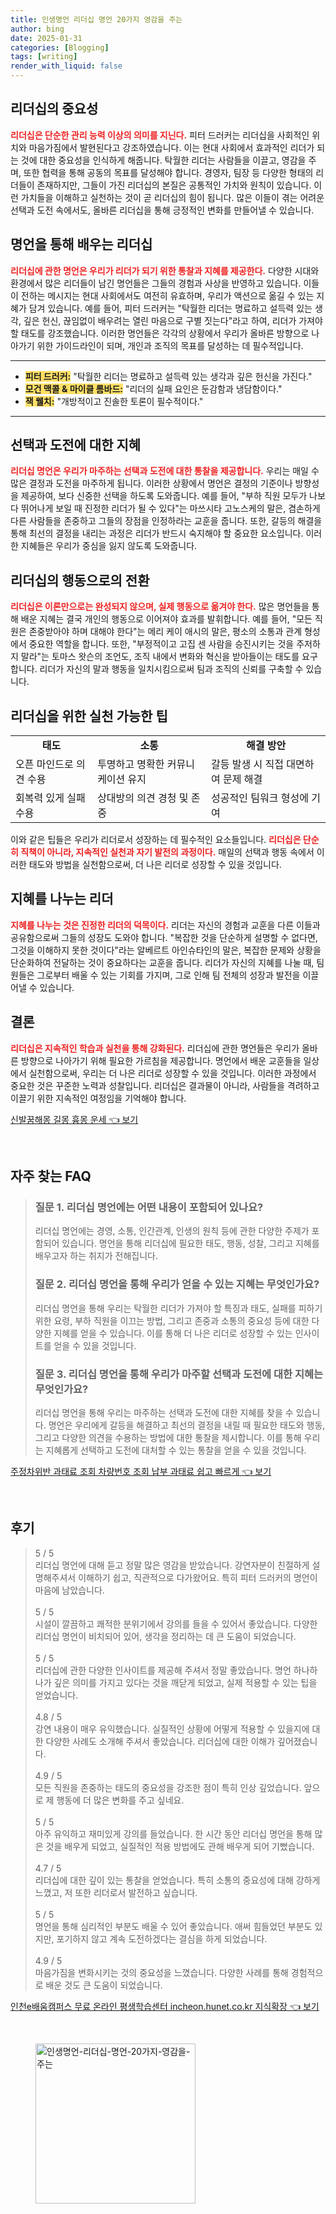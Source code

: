 ```yaml
---
title: 인생명언 리더십 명언 20가지 영감을 주는
author: bing
date: 2025-01-31
categories: [Blogging]
tags: [writing]
render_with_liquid: false
---
```



<h2 id='리더십의 중요성'>리더십의 중요성</h2>

<p><b><span style="color: #ee2323;">리더십은 단순한 관리 능력 이상의 의미를 지닌다.</span></b> 피터 드러커는 리더십을 사회적인 위치와 마음가짐에서 발현된다고 강조하였습니다. 이는 현대 사회에서 효과적인 리더가 되는 것에 대한 중요성을 인식하게 해줍니다. 탁월한 리더는 사람들을 이끌고, 영감을 주며, 또한 협력을 통해 공동의 목표를 달성해야 합니다. 경영자, 팀장 등 다양한 형태의 리더들이 존재하지만, 그들이 가진 리더십의 본질은 공통적인 가치와 원칙이 있습니다. 이런 가치들을 이해하고 실천하는 것이 곧 리더십의 힘이 됩니다. 많은 이들이 겪는 어려운 선택과 도전 속에서도, 올바른 리더십을 통해 긍정적인 변화를 만들어낼 수 있습니다.</p>

<h2 id='명언을 통해 배우는 리더십'>명언을 통해 배우는 리더십</h2>

<p><b><span style="color: #ee2323;">리더십에 관한 명언은 우리가 리더가 되기 위한 통찰과 지혜를 제공한다.</span></b> 다양한 시대와 환경에서 많은 리더들이 남긴 명언들은 그들의 경험과 사상을 반영하고 있습니다. 이들이 전하는 메시지는 현대 사회에서도 여전히 유효하며, 우리가 액션으로 옮길 수 있는 지혜가 담겨 있습니다. 예를 들어, 피터 드러커는 "탁월한 리더는 명료하고 설득력 있는 생각, 깊은 헌신, 끊임없이 배우려는 열린 마음으로 구별 짓는다"라고 하여, 리더가 가져야 할 태도를 강조했습니다. 이러한 명언들은 각각의 상황에서 우리가 올바른 방향으로 나아가기 위한 가이드라인이 되며, 개인과 조직의 목표를 달성하는 데 필수적입니다.</p>

<hr />

<ul>
    <li><b><span style="background-color: #ffe066;">피터 드러커:</span></b> "탁월한 리더는 명료하고 설득력 있는 생각과 깊은 헌신을 가진다."</li>
    <li><b><span style="background-color: #ffe066;">모건 맥콜 & 마이클 롬바드:</span></b> "리더의 실패 요인은 둔감함과 냉담함이다."</li>
    <li><b><span style="background-color: #ffe066;">잭 웰치:</span></b> "개방적이고 진솔한 토론이 필수적이다."</li>
</ul>

<hr />

<h2 id='선택과 도전에 대한 지혜'>선택과 도전에 대한 지혜</h2>

<p><b><span style="color: #ee2323;">리더십 명언은 우리가 마주하는 선택과 도전에 대한 통찰을 제공합니다.</span></b> 우리는 매일 수많은 결정과 도전을 마주하게 됩니다. 이러한 상황에서 명언은 결정의 기준이나 방향성을 제공하여, 보다 신중한 선택을 하도록 도와줍니다. 예를 들어, "부하 직원 모두가 나보다 뛰어나게 보일 때 진정한 리더가 될 수 있다"는 마쓰시타 고노스케의 말은, 겸손하게 다른 사람들을 존중하고 그들의 장점을 인정하라는 교훈을 줍니다. 또한, 갈등의 해결을 통해 최선의 결정을 내리는 과정은 리더가 반드시 숙지해야 할 중요한 요소입니다. 이러한 지혜들은 우리가 중심을 잃지 않도록 도와줍니다.</p>

<h2 id='리더십의 행동으로의 전환'>리더십의 행동으로의 전환</h2>

<p><b><span style="color: #ee2323;">리더십은 이론만으로는 완성되지 않으며, 실제 행동으로 옮겨야 한다.</span></b> 많은 명언들을 통해 배운 지혜는 결국 개인의 행동으로 이어져야 효과를 발휘합니다. 예를 들어, "모든 직원은 존중받아야 하며 대해야 한다"는 메리 케이 애시의 말은, 평소의 소통과 관계 형성에서 중요한 역할을 합니다. 또한, "부정적이고 고집 센 사람을 승진시키는 것을 주저하지 말라"는 토마스 왓슨의 조언도, 조직 내에서 변화와 혁신을 받아들이는 태도를 요구합니다. 리더가 자신의 말과 행동을 일치시킴으로써 팀과 조직의 신뢰를 구축할 수 있습니다.</p>

<h2 id='리더십을 위한 실천 가능한 팁'>리더십을 위한 실천 가능한 팁</h2>

<table>
    <tr>
        <td style="text-align: center; height: 17px;"><b>태도</b></td>
        <td style="text-align: center; height: 17px;"><b>소통</b></td>
        <td style="text-align: center; height: 17px;"><b>해결 방안</b></td>
    </tr>
    <tr>
        <td>오픈 마인드로 의견 수용</td>
        <td>투명하고 명확한 커뮤니케이션 유지</td>
        <td>갈등 발생 시 직접 대면하여 문제 해결</td>
    </tr>
    <tr>
        <td>회복력 있게 실패 수용</td>
        <td>상대방의 의견 경청 및 존중</td>
        <td>성공적인 팀워크 형성에 기여</td>
    </tr>
</table>

<p>이와 같은 팁들은 우리가 리더로서 성장하는 데 필수적인 요소들입니다. <b><span style="color: #ee2323;">리더십은 단순히 직책이 아니라, 지속적인 실천과 자기 발전의 과정이다.</span></b> 매일의 선택과 행동 속에서 이러한 태도와 방법을 실천함으로써, 더 나은 리더로 성장할 수 있을 것입니다.</p>

<h2 id='지혜를 나누는 리더'>지혜를 나누는 리더</h2>

<p><b><span style="color: #ee2323;">지혜를 나누는 것은 진정한 리더의 덕목이다.</span></b> 리더는 자신의 경험과 교훈을 다른 이들과 공유함으로써 그들의 성장도 도와야 합니다. "복잡한 것을 단순하게 설명할 수 없다면, 그것을 이해하지 못한 것이다"라는 알베르트 아인슈타인의 말은, 복잡한 문제와 상황을 단순화하여 전달하는 것이 중요하다는 교훈을 줍니다. 리더가 자신의 지혜를 나눌 때, 팀원들은 그로부터 배울 수 있는 기회를 가지며, 그로 인해 팀 전체의 성장과 발전을 이끌어낼 수 있습니다.</p>

<h2 id='결론'>결론</h2>

<p><b><span style="color: #ee2323;">리더십은 지속적인 학습과 실천을 통해 강화된다.</span></b> 리더십에 관한 명언들은 우리가 올바른 방향으로 나아가기 위해 필요한 가르침을 제공합니다. 명언에서 배운 교훈들을 일상에서 실천함으로써, 우리는 더 나은 리더로 성장할 수 있을 것입니다. 이러한 과정에서 중요한 것은 꾸준한 노력과 성찰입니다. 리더십은 결과물이 아니라, 사람들을 격려하고 이끌기 위한 지속적인 여정임을 기억해야 합니다.</p>


<p><a class="click-button" title="신발꿈해몽 길몽 흉몽 운세" href="https://blackassets.github.io/posts/%EC%8B%A0%EB%B0%9C%EA%BF%88%ED%95%B4%EB%AA%BD-%EA%B8%B8%EB%AA%BD-%ED%9D%89%EB%AA%BD-%EC%9A%B4%EC%84%B8/" rel="dofollow">신발꿈해몽 길몽 흉몽 운세 👈 보기</a></p><br>
<h2 id='자주_찾는_FAQ'>자주 찾는 FAQ</h2>
<div itemscope="" itemtype="https://schema.org/FAQPage"> 
<blockquote> 
<div itemscope="" itemprop="mainEntity" itemtype="https://schema.org/Question"> 
<h3 itemprop="name">질문 1. 리더십 명언에는 어떤 내용이 포함되어 있나요?</h3> 
<div itemscope="" itemprop="acceptedAnswer" itemtype="https://schema.org/Answer"> 
<span itemprop="text"> 
<p>리더십 명언에는 경영, 소통, 인간관계, 인생의 원칙 등에 관한 다양한 주제가 포함되어 있습니다. 명언을 통해 리더십에 필요한 태도, 행동, 성찰, 그리고 지혜를 배우고자 하는 취지가 전해집니다.</p> 
</span> 
</div> 
</div> 

<div itemscope="" itemprop="mainEntity" itemtype="https://schema.org/Question"> 
<h3 itemprop="name">질문 2. 리더십 명언을 통해 우리가 얻을 수 있는 지혜는 무엇인가요?</h3> 
<div itemscope="" itemprop="acceptedAnswer" itemtype="https://schema.org/Answer"> 
<span itemprop="text"> 
<p>리더십 명언을 통해 우리는 탁월한 리더가 가져야 할 특징과 태도, 실패를 피하기 위한 요령, 부하 직원을 이끄는 방법, 그리고 존중과 소통의 중요성 등에 대한 다양한 지혜를 얻을 수 있습니다. 이를 통해 더 나은 리더로 성장할 수 있는 인사이트를 얻을 수 있을 것입니다.</p> 
</span> 
</div> 
</div> 

<div itemscope="" itemprop="mainEntity" itemtype="https://schema.org/Question"> 
<h3 itemprop="name">질문 3. 리더십 명언을 통해 우리가 마주할 선택과 도전에 대한 지혜는 무엇인가요?</h3> 
<div itemscope="" itemprop="acceptedAnswer" itemtype="https://schema.org/Answer"> 
<span itemprop="text"> 
<p>리더십 명언을 통해 우리는 마주하는 선택과 도전에 대한 지혜를 찾을 수 있습니다. 명언은 우리에게 갈등을 해결하고 최선의 결정을 내릴 때 필요한 태도와 행동, 그리고 다양한 의견을 수용하는 방법에 대한 통찰을 제시합니다. 이를 통해 우리는 지혜롭게 선택하고 도전에 대처할 수 있는 통찰을 얻을 수 있을 것입니다.</p> 
</span> 
</div> 
</div> 
</blockquote> 
</div>
<p><a class="click-button" title="주정차위반 과태료 조회 차량번호 조회 납부 과태료 쉽고 빠르게" href="https://blackassets.github.io/posts/%EC%A3%BC%EC%A0%95%EC%B0%A8%EC%9C%84%EB%B0%98-%EA%B3%BC%ED%83%9C%EB%A3%8C-%EC%A1%B0%ED%9A%8C-%EC%B0%A8%EB%9F%89%EB%B2%88%ED%98%B8-%EC%A1%B0%ED%9A%8C-%EB%82%A9%EB%B6%80-%EA%B3%BC%ED%83%9C%EB%A3%8C-%EC%89%BD%EA%B3%A0-%EB%B9%A0%EB%A5%B4%EA%B2%8C/" rel="dofollow">주정차위반 과태료 조회 차량번호 조회 납부 과태료 쉽고 빠르게 👈 보기</a></p><br>
<h2 id='후기'>후기</h2>
<div itemscope itemtype="https://schema.org/Product">
  <blockquote>
  <div itemprop="review" itemscope itemtype="https://schema.org/Review">
      <div itemprop="reviewRating" itemscope itemtype="https://schema.org/Rating"> <span itemprop="ratingValue">5</span> / <span itemprop="bestRating">5</span> </div>
      <span itemprop="reviewBody">리더십 명언에 대해 듣고 정말 많은 영감을 받았습니다. 강연자분이 친절하게 설명해주셔서 이해하기 쉽고, 직관적으로 다가왔어요. 특히 피터 드러커의 명언이 마음에 남았습니다.</span>
  </div>
  <br>
  <div itemprop="review" itemscope itemtype="https://schema.org/Review">
      <div itemprop="reviewRating" itemscope itemtype="https://schema.org/Rating"> <span itemprop="ratingValue">5</span> / <span itemprop="bestRating">5</span> </div>
      <span itemprop="reviewBody">시설이 깔끔하고 쾌적한 분위기에서 강의를 들을 수 있어서 좋았습니다. 다양한 리더십 명언이 비치되어 있어, 생각을 정리하는 데 큰 도움이 되었습니다.</span>
  </div>
  <br>
  <div itemprop="review" itemscope itemtype="https://schema.org/Review">
      <div itemprop="reviewRating" itemscope itemtype="https://schema.org/Rating"> <span itemprop="ratingValue">5</span> / <span itemprop="bestRating">5</span> </div>
      <span itemprop="reviewBody">리더십에 관한 다양한 인사이트를 제공해 주셔서 정말 좋았습니다. 명언 하나하나가 깊은 의미를 가지고 있다는 것을 깨닫게 되었고, 실제 적용할 수 있는 팁을 얻었습니다.</span>
  </div>
  <br>
  <div itemprop="review" itemscope itemtype="https://schema.org/Review">
      <div itemprop="reviewRating" itemscope itemtype="https://schema.org/Rating"> <span itemprop="ratingValue">4.8</span> / <span itemprop="bestRating">5</span> </div>
      <span itemprop="reviewBody">강연 내용이 매우 유익했습니다. 실질적인 상황에 어떻게 적용할 수 있을지에 대한 다양한 사례도 소개해 주셔서 좋았습니다. 리더십에 대한 이해가 깊어졌습니다.</span>
  </div>
  <br>
  <div itemprop="review" itemscope itemtype="https://schema.org/Review">
      <div itemprop="reviewRating" itemscope itemtype="https://schema.org/Rating"> <span itemprop="ratingValue">4.9</span> / <span itemprop="bestRating">5</span> </div>
      <span itemprop="reviewBody">모든 직원을 존중하는 태도의 중요성을 강조한 점이 특히 인상 깊었습니다. 앞으로 제 행동에 더 많은 변화를 주고 싶네요.</span>
  </div>
  <br>
  <div itemprop="review" itemscope itemtype="https://schema.org/Review">
      <div itemprop="reviewRating" itemscope itemtype="https://schema.org/Rating"> <span itemprop="ratingValue">5</span> / <span itemprop="bestRating">5</span> </div>
      <span itemprop="reviewBody">아주 유익하고 재미있게 강의를 들었습니다. 한 시간 동안 리더십 명언을 통해 많은 것을 배우게 되었고, 실질적인 적용 방법에도 관해 배우게 되어 기뻤습니다.</span>
  </div>
  <br>
  <div itemprop="review" itemscope itemtype="https://schema.org/Review">
      <div itemprop="reviewRating" itemscope itemtype="https://schema.org/Rating"> <span itemprop="ratingValue">4.7</span> / <span itemprop="bestRating">5</span> </div>
      <span itemprop="reviewBody">리더십에 대한 깊이 있는 통찰을 얻었습니다. 특히 소통의 중요성에 대해 강하게 느꼈고, 저 또한 리더로서 발전하고 싶습니다.</span>
  </div>
  <br>
  <div itemprop="review" itemscope itemtype="https://schema.org/Review">
      <div itemprop="reviewRating" itemscope itemtype="https://schema.org/Rating"> <span itemprop="ratingValue">5</span> / <span itemprop="bestRating">5</span> </div>
      <span itemprop="reviewBody">명언을 통해 심리적인 부분도 배울 수 있어 좋았습니다. 애써 힘들었던 부분도 있지만, 포기하지 않고 계속 도전하겠다는 결심을 하게 되었습니다.</span>
  </div>
  <br>
  <div itemprop="review" itemscope itemtype="https://schema.org/Review">
      <div itemprop="reviewRating" itemscope itemtype="https://schema.org/Rating"> <span itemprop="ratingValue">4.9</span> / <span itemprop="bestRating">5</span> </div>
      <span itemprop="reviewBody">마음가짐을 변화시키는 것의 중요성을 느꼈습니다. 다양한 사례를 통해 경험적으로 배운 것도 큰 도움이 되었습니다.</span>
  </div>
  </blockquote>
</div>
<p><a class="click-button" title="인천e배움캠퍼스 무료 온라인 평생학습센터 incheon.hunet.co.kr 지식확장" href="https://blackassets.github.io/posts/%EC%9D%B8%EC%B2%9Ce%EB%B0%B0%EC%9B%80%EC%BA%A0%ED%8D%BC%EC%8A%A4-%EB%AC%B4%EB%A3%8C-%EC%98%A8%EB%9D%BC%EC%9D%B8-%ED%8F%89%EC%83%9D%ED%95%99%EC%8A%B5%EC%84%BC%ED%84%B0-incheon.hunet.co.kr-%EC%A7%80%EC%8B%9D%ED%99%95%EC%9E%A5/" rel="dofollow">인천e배움캠퍼스 무료 온라인 평생학습센터 incheon.hunet.co.kr 지식확장 👈 보기</a></p><br>
<figure class="image"><img src="https://blackassets.github.io/assets/img/thumbnail/인생명언-리더십-명언-20가지-영감을-주는.webp" alt="인생명언-리더십-명언-20가지-영감을-주는" width="256" height="256"></figure>